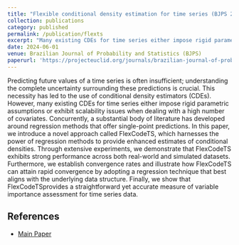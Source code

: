 ```yaml
---
title: "Flexible conditional density estimation for time series (BJPS 2024)"
collection: publications
category: published
permalink: /publication/flexts
excerpt: "Many existing CDEs for time series either impose rigid parametric assumptions or exhibit scalability issues when dealing with a high number of covariates. Concurrently, a substantial body of literature has developed around regression methods that offer single-point predictions. In this paper, we introduce a novel approach called FlexCodeTS, which harnesses the power of regression methods to provide enhanced estimates of conditional densities."
date: 2024-06-01
venue: Brazilian Journal of Probability and Statistics (BJPS)
paperurl: 'https://projecteuclid.org/journals/brazilian-journal-of-probability-and-statistics/volume-38/issue-2/Flexible-conditional-density-estimation-for-time-series/10.1214/24-BJPS601.short'
---
```


Predicting future values of a time series is often insufficient; understanding the complete uncertainty surrounding these predictions is crucial. This necessity has led to the use of conditional density estimators (CDEs). However, many existing CDEs for time series either impose rigid parametric assumptions or exhibit scalability issues when dealing with a high number of covariates. Concurrently, a substantial body of literature has developed around regression methods that offer single-point predictions. In this paper, we introduce a novel approach called FlexCodeTS, which harnesses the power of regression methods to provide enhanced estimates of conditional densities. Through extensive experiments, we demonstrate that FlexCodeTS exhibits strong performance across both real-world and simulated datasets. Furthermore, we establish convergence rates and illustrate how FlexCodeTS can attain rapid convergence by adopting a regression technique that best aligns with the underlying data structure. Finally, we show that FlexCodeTSprovides a straightforward yet accurate measure of variable importance assessment for time series data.

## References 
- [Main Paper](https://projecteuclid.org/journals/brazilian-journal-of-probability-and-statistics/volume-38/issue-2/Flexible-conditional-density-estimation-for-time-series/10.1214/24-BJPS601.short)
